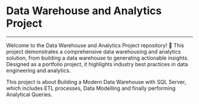 # Data Warehouse and Analytics Project
----
Welcome to the Data Warehouse and Analytics Project repository! 🚀
This project demonstrates a comprehensive data warehousing and analytics solution, from building a data warehouse to generating actionable insights. Designed as a portfolio project, it highlights industry best practices in data engineering and analytics.


This project is about Building a Modern Data Warehouse with SQL Server, which includes ETL processes, Data Modelling and finally performing Analytical Queries.   
